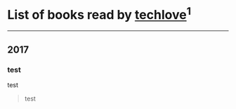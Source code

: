 # List of books read by [techlove](https://plus.google.com/118223498137459516526)<sup>1</sup>
---

## 2017

### test
test
> test



